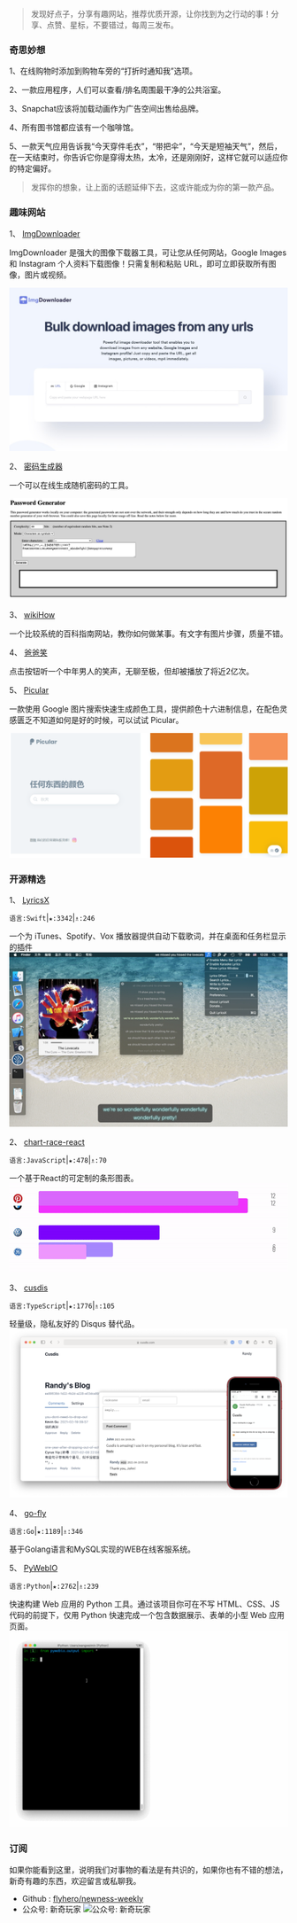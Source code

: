 > 发现好点子，分享有趣网站，推荐优质开源，让你找到为之行动的事！分享、点赞、星标，不要错过，每周三发布。
### 奇思妙想
1、在线购物时添加到购物车旁的“打折时通知我”选项。

2、一款应用程序，人们可以查看/排名周围最干净的公共浴室。

3、Snapchat应该将加载动画作为广告空间出售给品牌。

4、所有图书馆都应该有一个咖啡馆。

5、一款天气应用告诉我“今天穿件毛衣”，“带把伞”，“今天是短袖天气”，然后，在一天结束时，你告诉它你是穿得太热，太冷，还是刚刚好，这样它就可以适应你的特定偏好。

> 发挥你的想象，让上面的话题延伸下去，这或许能成为你的第一款产品。

### 趣味网站
1、 [ImgDownloader](https://imgdownloader.com/ "ImgDownloader")

ImgDownloader 是强大的图像下载器工具，可让您从任何网站，Google Images 和 Instagram 个人资料下载图像！只需复制和粘贴 URL，即可立即获取所有图像，图片或视频。

![ImgDownloader](images/ImgDownloader0.png)

2、 [密码生成器](http://www.icosaedro.it/PasswordGenerator.htm "密码生成器")

一个可以在线生成随机密码的工具。

![密码生成器](images/密码生成器0.png)

3、 [wikiHow](https://zh.wikihow.com/ "wikiHow")

一个比较系统的百科指南网站，教你如何做某事。有文字有图片步骤，质量不错。


4、 [爸爸笑](https://dadlaughbutton.com/ "爸爸笑")

点击按钮听一个中年男人的笑声，无聊至极，但却被播放了将近2亿次。


5、 [Picular](https://picular.co/ "Picular")

一款使用 Google 图片搜索快速生成颜色工具，提供颜色十六进制信息，在配色灵感匮乏不知道如何是好的时候，可以试试 Picular。

![Picular](images/Picular0.png)

### 开源精选
1、 [LyricsX](https://github.com/ddddxxx/LyricsX "LyricsX")

`语言:Swift`|`★:3342`|`♗:246`

一个为 iTunes、Spotify、Vox 播放器提供自动下载歌词，并在桌面和任务栏显示的插件
![LyricsX](images/LyricsX0.png)


2、 [chart-race-react](https://github.com/bchao1/chart-race-react "chart-race-react")

`语言:JavaScript`|`★:478`|`♗:70`

一个基于React的可定制的条形图表。
![chart-race-react](images/chart-race-react0.png)


3、 [cusdis](https://github.com/djyde/cusdis "cusdis")

`语言:TypeScript`|`★:1776`|`♗:105`

轻量级，隐私友好的 Disqus 替代品。
![cusdis](images/cusdis0.png)


4、 [go-fly](https://github.com/taoshihan1991/go-fly "go-fly")

`语言:Go`|`★:1189`|`♗:346`

基于Golang语言和MySQL实现的WEB在线客服系统。

5、 [PyWebIO](https://github.com/pywebio/PyWebIO "PyWebIO")

`语言:Python`|`★:2762`|`♗:239`

快速构建 Web 应用的 Python 工具。通过该项目你可在不写 HTML、CSS、JS 代码的前提下，仅用 Python 快速完成一个包含数据展示、表单的小型 Web 应用页面。
![PyWebIO](images/PyWebIO0.png)


### 订阅
如果你能看到这里，说明我们对事物的看法是有共识的，如果你也有不错的想法，新奇有趣的东西，欢迎留言或私聊我。
- Github :  [flyhero/newness-weekly](https://github.com/flyhero/newness-weekly "Github订阅")
- 公众号: 新奇玩家
![公众号: 新奇玩家](https://wx4.sinaimg.cn/mw690/bcef481dly1h0yugrsom6j211i0d0goe.jpg)
